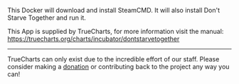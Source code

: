 This Docker will download and install SteamCMD. It will also install Don't Starve Together and run it.


This App is supplied by TrueCharts, for more information visit the manual: https://truecharts.org/charts/incubator/dontstarvetogether

---

TrueCharts can only exist due to the incredible effort of our staff.
Please consider making a [donation](https://truecharts.org/docs/about/sponsor) or contributing back to the project any way you can!
